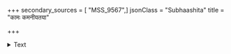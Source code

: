 +++
secondary_sources = [ "MSS_9567",]
jsonClass = "Subhaashita"
title = "कामः कमनीयतया"

+++

<details><summary>Text</summary>

कामः कमनीयतया किमपि निकामं करोति संमोहम्।  
विषमिव विषमं सहसा मधुरतया जीवनं हरति॥
</details>
